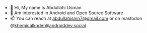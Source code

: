 - 👋 Hi, My name is Abdullahi Usman
- 👀 Am interested in Android and Open Source Software
- 📫 You can reach at abdullahismn7@gmail.com or on mastodon @khemicalkoder@androiddev.social

<!---
abdullahi-usman/abdullahi-usman is a ✨ special ✨ repository because its `README.md` (this file) appears on your GitHub profile.
You can click the Preview link to take a look at your changes.
--->
